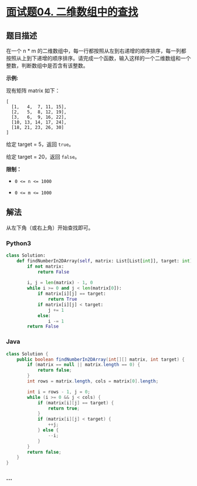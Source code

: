 # [面试题04. 二维数组中的查找](https://leetcode-cn.com/problems/er-wei-shu-zu-zhong-de-cha-zhao-lcof/)

## 题目描述
在一个 n * m 的二维数组中，每一行都按照从左到右递增的顺序排序，每一列都按照从上到下递增的顺序排序。请完成一个函数，输入这样的一个二维数组和一个整数，判断数组中是否含有该整数。

**示例:**

现有矩阵 matrix 如下：

```
[
  [1,   4,  7, 11, 15],
  [2,   5,  8, 12, 19],
  [3,   6,  9, 16, 22],
  [10, 13, 14, 17, 24],
  [18, 21, 23, 26, 30]
]
```

给定 target = 5，返回 `true`。

给定 target = 20，返回 `false`。

**限制：**

- `0 <= n <= 1000`

- `0 <= m <= 1000`

## 解法
从左下角（或右上角）开始查找即可。

### Python3
```python
class Solution:
    def findNumberIn2DArray(self, matrix: List[List[int]], target: int) -> bool:
        if not matrix:
            return False
        
        i, j = len(matrix) - 1, 0
        while i >= 0 and j < len(matrix[0]):
            if matrix[i][j] == target:
                return True
            if matrix[i][j] < target:
                j += 1
            else:
                i -= 1
        return False
```

### Java
```java
class Solution {
    public boolean findNumberIn2DArray(int[][] matrix, int target) {
        if (matrix == null || matrix.length == 0) {
            return false;
        }
        int rows = matrix.length, cols = matrix[0].length;

        int i = rows - 1, j = 0;
        while (i >= 0 && j < cols) {
            if (matrix[i][j] == target) {
                return true;
            }
            if (matrix[i][j] < target) {
                ++j;
            } else {
                --i;
            }
        }
        return false;
    }
}
```

### ...
```

```